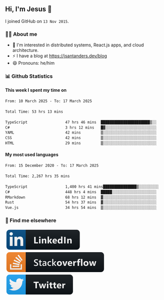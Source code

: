 ## Hi, I'm Jesus 👋

I joined GitHub on `13 Nov 2015`.

<!-- Talking about you -->

### 👨‍💻 About me

- 👦 I'm interested in distributed systems, React.js apps, and cloud architecture.
- ⚡️ I have a blog at <https://jsantanders.dev/blog>
- 😄 Pronouns: he/him

### 📊 Github Statistics

#### This week I spent my time on

<!--START_SECTION:weekly-->

```txt
From: 10 March 2025 - To: 17 March 2025

Total Time: 53 hrs 13 mins

TypeScript                 47 hrs 46 mins  ██████████████████████▒░░   89.74 %
C#                         3 hrs 12 mins   █▓░░░░░░░░░░░░░░░░░░░░░░░   06.04 %
YAML                       42 mins         ▒░░░░░░░░░░░░░░░░░░░░░░░░   01.34 %
CSS                        42 mins         ▒░░░░░░░░░░░░░░░░░░░░░░░░   01.32 %
HTML                       29 mins         ▒░░░░░░░░░░░░░░░░░░░░░░░░   00.93 %
```

<!--END_SECTION:weekly-->

#### My most used languages

<!--START_SECTION:alltime-->

```txt
From: 15 December 2020 - To: 17 March 2025

Total Time: 2,267 hrs 35 mins

TypeScript                 1,400 hrs 41 mins███████████████▒░░░░░░░░░   61.77 %
C#                         448 hrs 4 mins  █████░░░░░░░░░░░░░░░░░░░░   19.76 %
RMarkdown                  68 hrs 12 mins  ▓░░░░░░░░░░░░░░░░░░░░░░░░   03.01 %
Rust                       54 hrs 37 mins  ▓░░░░░░░░░░░░░░░░░░░░░░░░   02.41 %
Vue.js                     34 hrs 54 mins  ▒░░░░░░░░░░░░░░░░░░░░░░░░   01.54 %
```

<!--END_SECTION:alltime-->

### 📢 Find me elsewhere

<p>
  <a target="_blank" href="https://linkedin.com/in/jsantanders">
    <img src="https://github.com/jsantanders/jsantanders/blob/master/img/linkedin.svg" alt="LinkedIn" style="vertical-align:top; margin:4px">
  </a>
  
  <a target="_blank" href="https://stackoverflow.com/users/7318331/jesus-santander">
    <img src="https://github.com/jsantanders/jsantanders/blob/master/img/stackoverflow.svg" alt="StackOverflow" style="vertical-align:top; margin:4px">
  </a>
  
  <a target="_blank" href="http://twitter.com/jsantanders">
    <img src="https://github.com/jsantanders/jsantanders/blob/master/img/twitter.svg" alt="Twitter" style="vertical-align:top; margin:4px">
  </a>
</p>
